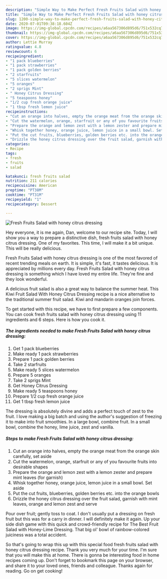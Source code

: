 ```yaml
---
description: "Simple Way to Make Perfect Fresh Fruits Salad with honey citrus dressing"
title: "Simple Way to Make Perfect Fresh Fruits Salad with honey citrus dressing"
slug: 1200-simple-way-to-make-perfect-fresh-fruits-salad-with-honey-citrus-dressing
date: 2020-07-01T09:38:18.604Z
image: https://img-global.cpcdn.com/recipes/a6aa567306d895d6/751x532cq70/fresh-fruits-salad-with-honey-citrus-dressing-recipe-main-photo.jpg
thumbnail: https://img-global.cpcdn.com/recipes/a6aa567306d895d6/751x532cq70/fresh-fruits-salad-with-honey-citrus-dressing-recipe-main-photo.jpg
cover: https://img-global.cpcdn.com/recipes/a6aa567306d895d6/751x532cq70/fresh-fruits-salad-with-honey-citrus-dressing-recipe-main-photo.jpg
author: Lettie Murray
ratingvalue: 4.8
reviewcount: 6
recipeingredient:
- "1 pack blueberries"
- "1 pack strawberries"
- "1 pack golden berries"
- "2 starfruits"
- "5 slices watermelon"
- "5 oranges"
- "2 sprigs Mint"
- " Honey Citrus Dressing"
- "5 teaspoons honey"
- "1/2 cup fresh orange juice"
- "1 tbsp fresh lemon juice"
recipeinstructions:
- "Cut an orange into halves, empty the orange meat from the orange skin carefully, set aside"
- "Cut the watermelon, orange, starfruit or any of you favourite fruits into desirable shapes"
- "Prepare the orange and lemon zest with a lemon zester and prepare mint leaves (for garnish)"
- "Whisk together honey, orange juice, lemon juice in a small bowl. Set aside"
- "Put the cut fruits, blueberries, golden berries etc. into the orange bowls"
- "Drizzle the honey citrus dressing over the fruit salad, garnish with mint leaves, orange and lemon zest and serve"
categories:
- Recipe
tags:
- fresh
- fruits
- salad

katakunci: fresh fruits salad 
nutrition: 211 calories
recipecuisine: American
preptime: "PT38M"
cooktime: "PT31M"
recipeyield: "1"
recipecategory: Dessert

---
```



![Fresh Fruits Salad with honey citrus dressing](https://img-global.cpcdn.com/recipes/a6aa567306d895d6/751x532cq70/fresh-fruits-salad-with-honey-citrus-dressing-recipe-main-photo.jpg)

Hey everyone, it is me again, Dan, welcome to our recipe site. Today, I will show you a way to prepare a distinctive dish, fresh fruits salad with honey citrus dressing. One of my favorites. This time, I will make it a bit unique. This will be really delicious.

Fresh Fruits Salad with honey citrus dressing is one of the most favored of recent trending meals on earth. It is simple, it's fast, it tastes delicious. It is appreciated by millions every day. Fresh Fruits Salad with honey citrus dressing is something which I have loved my entire life. They're fine and they look wonderful.

A delicious fruit salad is also a great way to balance the summer heat. This Kiwi Fruit Salad With Honey Citrus Dressing recipe is a nice alternative to the traditional summer fruit salad. Kiwi and mandarin oranges join forces.


To get started with this recipe, we have to first prepare a few components. You can cook fresh fruits salad with honey citrus dressing using 11 ingredients and 6 steps. Here is how you cook it.

<!--inarticleads1-->

##### The ingredients needed to make Fresh Fruits Salad with honey citrus dressing:

1. Get 1 pack blueberries
1. Make ready 1 pack strawberries
1. Prepare 1 pack golden berries
1. Take 2 starfruits
1. Make ready 5 slices watermelon
1. Prepare 5 oranges
1. Take 2 sprigs Mint
1. Get  Honey Citrus Dressing
1. Make ready 5 teaspoons honey
1. Prepare 1/2 cup fresh orange juice
1. Get 1 tbsp fresh lemon juice


The dressing is absolutely divine and adds a perfect touch of zest to the fruit. I love making a big batch and using the author&#39;s suggestion of freezing it to make into fruit smoothies. In a large bowl, combine fruit. In a small bowl, combine the honey, lime juice, zest and vanilla. 

<!--inarticleads2-->

##### Steps to make Fresh Fruits Salad with honey citrus dressing:

1. Cut an orange into halves, empty the orange meat from the orange skin carefully, set aside
1. Cut the watermelon, orange, starfruit or any of you favourite fruits into desirable shapes
1. Prepare the orange and lemon zest with a lemon zester and prepare mint leaves (for garnish)
1. Whisk together honey, orange juice, lemon juice in a small bowl. Set aside
1. Put the cut fruits, blueberries, golden berries etc. into the orange bowls
1. Drizzle the honey citrus dressing over the fruit salad, garnish with mint leaves, orange and lemon zest and serve


Pour over fruit; gently toss to coat. I don&#39;t usually put a dressing on fresh fruit but this was for a carry in dinner. I will definitely make it again. Up your side dish game with this quick and crowd-friendly recipe for The Best Fruit Salad with Honey-Lime Dressing. That big ol&#39; bowl of rainbow-colored juiciness was a total accident. 

So that's going to wrap this up with this special food fresh fruits salad with honey citrus dressing recipe. Thank you very much for your time. I'm sure that you will make this at home. There is gonna be interesting food in home recipes coming up. Don't forget to bookmark this page on your browser, and share it to your loved ones, friends and colleague. Thanks again for reading. Go on get cooking!
